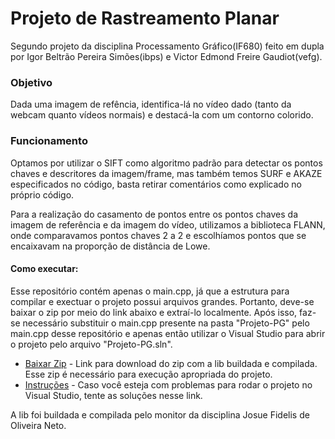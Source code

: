 # Projeto de Rastreamento Planar
Segundo projeto da disciplina Processamento Gráfico(IF680) feito em dupla por Igor Beltrão Pereira Simões(ibps) e Victor Edmond Freire Gaudiot(vefg).

### Objetivo
Dada uma imagem de refência, identifica-lá no vídeo dado (tanto da webcam quanto vídeos normais) e destacá-la com um contorno colorido.

### Funcionamento
Optamos por utilizar o SIFT como algoritmo padrão para detectar os pontos chaves e descritores da imagem/frame, mas também temos SURF e AKAZE especificados no código, basta retirar comentários como explicado no próprio código.

Para a realização do casamento de pontos entre os pontos chaves da imagem de referência e da imagem do vídeo, utilizamos a biblioteca FLANN, onde comparavamos pontos chaves 2 a 2 e escolhíamos pontos que se encaixavam na proporção de distância de Lowe.

#### Como executar:
Esse repositório contém apenas o main.cpp, já que a estrutura para compilar e exectuar o projeto possui arquivos grandes. Portanto, deve-se baixar o zip por meio do link abaixo e extraí-lo localmente. Após isso, faz-se necessário substituir o main.cpp presente na pasta "Projeto-PG" pelo main.cpp desse repositório e apenas então utilizar o Visual Studio para abrir o projeto pelo arquivo "Projeto-PG.sln".

* [Baixar Zip](https://drive.google.com/open?id=1KZh4tXiT8_AgP5DG7DzmcRgfQv28MDIc) - Link para download do zip com a lib buildada e compilada. Esse zip é necessário para execução apropriada do projeto.
* [Instruções](https://drive.google.com/open?id=1iBeXNe9_XvyT2smlTcSJb8ub0pnBHZ1L) - Caso você esteja com problemas para rodar o projeto no Visual Studio, tente as soluções nesse link.

A lib foi buildada e compilada pelo monitor da disciplina Josue Fidelis de Oliveira Neto.
